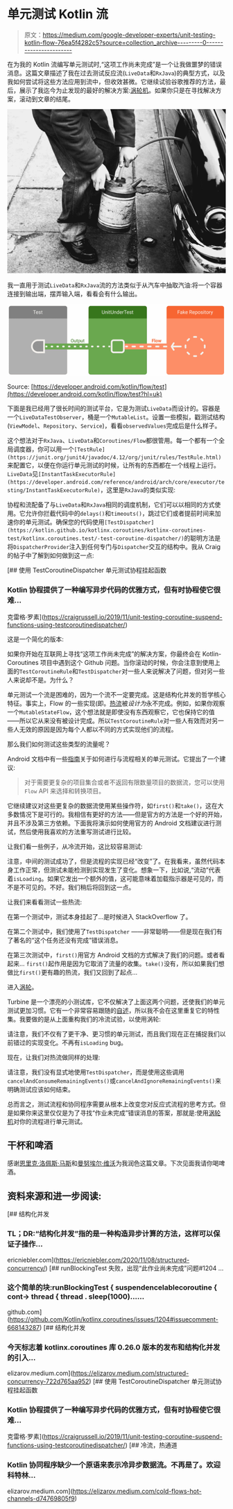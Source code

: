 # 单元测试 Kotlin 流

> 原文：<https://medium.com/google-developer-experts/unit-testing-kotlin-flow-76ea5f4282c5?source=collection_archive---------0----------------------->

在为我的 Kotlin 流编写单元测试时,“这项工作尚未完成”是一个让我做噩梦的错误消息。这篇文章描述了我在过去测试反应流(`LiveData`和`RxJava`)的典型方式，以及我如何尝试将这些方法应用到流中，但收效甚微。它继续试验谷歌推荐的方法，最后，展示了我迄今为止发现的最好的解决方案:[涡轮机](https://github.com/cashapp/turbine)。如果你只是在寻找解决方案，滚动到文章的结尾。

![](img/996b9a8bede854c96a2c4dada07921f5.png)

我一直用于测试`LiveData`和`RxJava`流的方法类似于从汽车中抽取汽油:将一个容器连接到输出端，摆弄输入端，看看会有什么输出。

![](img/1c69580b70c295c6d1a48df65275fdf8.png)

Source: [https://developer.android.com/kotlin/flow/test](https://developer.android.com/kotlin/flow/test?hl=uk)

下面是我已经用了很长时间的测试平台，它是为测试`LiveData`而设计的。容器是一个`LiveDataTestObserver`，桶是一个`MutableList`。设置一些模拟，戳测试结构(`ViewModel`、`Repository`、`Service`)，看看`observedValues`完成后是什么样子。

这个想法对于`RxJava`、`LiveData`和`Coroutines/Flow`都很管用。每一个都有一个全局调度器，你可以用一个`[TestRule](https://junit.org/junit4/javadoc/4.12/org/junit/rules/TestRule.html)`来配置它，以便在你运行单元测试的时候，让所有的东西都在一个线程上运行。`LiveData`见`[InstantTaskExecutorRule](https://developer.android.com/reference/android/arch/core/executor/testing/InstantTaskExecutorRule)`，这里是`RxJava`的类似实现:

协程和流配备了与`LiveData`和`RxJava`相同的调度机制，它们可以以相同的方式使用。它允许你拦截代码中的`delays()`和`timeouts()`，跳过它们或者提前时间来加速你的单元测试。确保您的代码使用`[TestDispatcher](https://kotlin.github.io/kotlinx.coroutines/kotlinx-coroutines-test/kotlinx.coroutines.test/-test-coroutine-dispatcher/)`的聪明方法是将`DispatcherProvider`注入到任何专门与`Dispatcher`交互的结构中。我从 Craig 的帖子中了解到如何做到这一点:

[](https://craigrussell.io/2019/11/unit-testing-coroutine-suspend-functions-using-testcoroutinedispatcher/) [## 使用 TestCoroutineDispatcher 单元测试协程挂起函数

### Kotlin 协程提供了一种编写异步代码的优雅方式，但有时协程使它很难…

克雷格·罗素](https://craigrussell.io/2019/11/unit-testing-coroutine-suspend-functions-using-testcoroutinedispatcher/) 

这是一个简化的版本:

如果你开始在互联网上寻找“这项工作尚未完成”的解决方案，你最终会在 Kotlin-Coroutines 项目中遇到这个 Github 问题。当你滚动的时候，你会注意到使用上面的`TestCoroutineRule`和`TestDispatcher`对一些人来说解决了问题，但对另一些人来说却不是。为什么？

单元测试一个流是困难的，因为一个流不一定要完成。这是结构化并发的哲学核心特征。事实上，Flow 的一些实现(即。[热流](https://elizarov.medium.com/cold-flows-hot-channels-d74769805f9)被*设计为*永不完成。例如，如果你观察一个`MutableStateFlow`，这个想法就是即使没有东西观察它，它也保持它的值——所以它从来没有被设计完成。所以`TestCoroutineRule`对一些人有效而对另一些人无效的原因是因为每个人都以不同的方式实现他们的流程。

那么我们如何测试这些类型的流量呢？

Android 文档中有一些[指南](https://developer.android.com/kotlin/flow/test)关于如何进行与流程相关的单元测试。它提出了一个建议:

> 对于需要更复杂的项目集合或者不返回有限数量项目的数据流，您可以使用`Flow` API 来选择和转换项目。

它继续建议对这些更复杂的数据流使用某些操作符，如`first()`和`take()`，这在大多数情况下是可行的。我相信有更好的方法——但是官方的方法是一个好的开始，并且不涉及第三方依赖。下面我将演示如何使用官方的 Android 文档建议进行测试，然后使用我喜欢的方法重写测试进行比较。

让我们看一些例子，从冷流开始，这比较容易测试:

注意，中间的测试成功了，但是流程的实现已经“改变”了。在我看来，虽然代码本身工作正常，但测试未能检测到实现发生了变化。想象一下，比如说,“流动”代表着`isLoading`。如果它发出一个额外的值，这可能意味着加载指示器是可见的，而不是不可见的。不好。我们稍后将回到这一点。

让我们来看看测试一些热流:

在第一个测试中，测试本身挂起了…是时候进入 StackOverflow 了。

在第二个测试中，我们使用了`TestDispatcher` ——非常聪明——但是现在我们有了著名的“这个任务还没有完成”错误消息。

在第三次测试中，`first()`用官方 Android 文档的方式解决了我们的问题。或者看起来… `first()`起作用是因为它取消了流量的收集。`take()`没有，所以如果我们想做比`first()`更有趣的热流，我们又回到了起点…

进入[涡轮](https://github.com/cashapp/turbine)。

Turbine 是一个漂亮的小测试库，它不仅解决了上面这两个问题，还使我们的单元测试更加习惯。它有一个非常容易跟随的[自述](https://github.com/cashapp/turbine)，所以我不会在这里重复它的特性集。我要做的是从上面重构我们的冷流试验，以使用涡轮:

请注意，我们不仅有了更干净、更习惯的单元测试，而且我们现在正在捕捉我们以前错过的实现变化。不再有`isLoading` bug。

现在，让我们对热流做同样的处理:

请注意，我们没有显式地使用`TestDispatcher`，而是使用这些调用`cancelAndConsumeRemainingEvents()`或`cancelAndIgnoreRemainingEvents()`来明确测试应该如何结束。

总而言之，测试流程和协同程序需要从根本上改变您对反应式流程的思考方式。但是如果你来这里仅仅是为了寻找“作业未完成”错误消息的答案，那就是:使用[涡轮机](https://github.com/cashapp/turbine)对你的流程进行单元测试。

## 干杯和啤酒

感谢[恩里克·洛佩斯·马斯](https://medium.com/u/f08187f6a023?source=post_page-----76ea5f4282c5--------------------------------)和[曼努埃尔·维沃](https://medium.com/u/3b5622dd813c?source=post_page-----76ea5f4282c5--------------------------------)为我润色这篇文章。下次见面我请你喝啤酒。

## 资料来源和进一步阅读:

[](https://ericniebler.com/2020/11/08/structured-concurrency/) [## 结构化并发

### TL；DR:“结构化并发”指的是一种构造异步计算的方法，这样可以保证子操作…

ericniebler.com](https://ericniebler.com/2020/11/08/structured-concurrency/) [](https://github.com/Kotlin/kotlinx.coroutines/issues/1204#issuecomment-668143287) [## runBlockingTest 失败，出现“此作业尚未完成”问题#1204 …

### 这个简单的块:runBlockingTest { suspendencelablecoroutine { cont-> thread { thread . sleep(1000)……

github.com](https://github.com/Kotlin/kotlinx.coroutines/issues/1204#issuecomment-668143287)  [## 结构化并发

### 今天标志着 kotlinx.coroutines 库 0.26.0 版本的发布和结构化并发的引入…

elizarov.medium.com](https://elizarov.medium.com/structured-concurrency-722d765aa952) [](https://craigrussell.io/2019/11/unit-testing-coroutine-suspend-functions-using-testcoroutinedispatcher/) [## 使用 TestCoroutineDispatcher 单元测试协程挂起函数

### Kotlin 协程提供了一种编写异步代码的优雅方式，但有时协程使它很难…

克雷格·罗素](https://craigrussell.io/2019/11/unit-testing-coroutine-suspend-functions-using-testcoroutinedispatcher/) [](https://elizarov.medium.com/cold-flows-hot-channels-d74769805f9) [## 冷流，热通道

### Kotlin 协同程序缺少一个原语来表示冷异步数据流。不再是了。欢迎科特林…

elizarov.medium.com](https://elizarov.medium.com/cold-flows-hot-channels-d74769805f9)
